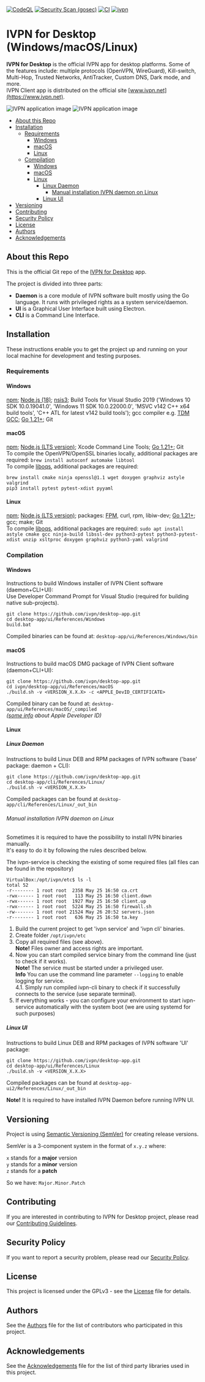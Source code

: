 [![CodeQL](https://github.com/ivpn/desktop-app/actions/workflows/codeql-analysis.yml/badge.svg)](https://github.com/ivpn/desktop-app/actions/workflows/codeql-analysis.yml)
[![Security Scan (gosec)](https://github.com/ivpn/desktop-app/actions/workflows/gosec.yml/badge.svg)](https://github.com/ivpn/desktop-app/actions/workflows/gosec.yml)
[![CI](https://github.com/ivpn/desktop-app/actions/workflows/ci.yml/badge.svg)](https://github.com/ivpn/desktop-app/actions/workflows/ci.yml)
[![ivpn](https://snapcraft.io/ivpn/badge.svg)](https://snapcraft.io/ivpn)
# IVPN for Desktop (Windows/macOS/Linux)

**IVPN for Desktop** is the official IVPN app for desktop platforms. Some of the features include: multiple protocols (OpenVPN, WireGuard), Kill-switch, Multi-Hop, Trusted Networks, AntiTracker, Custom DNS, Dark mode, and more.  
IVPN Client app is distributed on the official site [www.ivpn.net](https://www.ivpn.net).

![IVPN application image](/.github/readme_images/ivpn_app.png#gh-light-mode-only)
![IVPN application image](/.github/readme_images/ivpn_app_dark.png#gh-dark-mode-only)

* [About this Repo](#about-repo)
* [Installation](#installation)
  * [Requirements](#requirements)
    * [Windows](#requirements_windows)
    * [macOS](#requirements_macos)
    * [Linux](#requirements_linux)
  * [Compilation](#compilation)
    * [Windows](#compilation_windows)
    * [macOS](#compilation_macos)
    * [Linux](#compilation_linux)
      * [Linux Daemon](#compilation_linux_daemon)
        * [Manual installation IVPN daemon on Linux](#compilation_linux_daemon_manual_install)
      * [Linux UI](#compilation_linux_ui)
* [Versioning](#versioning)
* [Contributing](#contributing)
* [Security Policy](#security)
* [License](#license)
* [Authors](#Authors)
* [Acknowledgements](#acknowledgements)

<a name="about-repo"></a>
## About this Repo

This is the official Git repo of the [IVPN for Desktop](https://github.com/ivpn/desktop-app) app.

The project is divided into three parts:  
- **Daemon** is a core module of IVPN software built mostly using the Go language. It runs with privileged rights as a system service/daemon.  
- **UI** is a Graphical User Interface built using Electron.  
- **CLI** is a Command Line Interface.  

<a name="installation"></a>
## Installation

These instructions enable you to get the project up and running on your local machine for development and testing purposes.

<a name="requirements"></a>
### Requirements

<a name="requirements_windows"></a>
#### Windows

[npm](https://www.npmjs.com/get-npm); [Node.js (18)](https://nodejs.org/); [nsis3](https://nsis.sourceforge.io/Download); Build Tools for Visual Studio 2019 ('Windows 10 SDK 10.0.19041.0', 'Windows 11 SDK 10.0.22000.0', 'MSVC v142 C++ x64 build tools', 'C++ ATL for latest v142 build tools'); gcc compiler e.g. [TDM GCC](https://jmeubank.github.io/tdm-gcc/download/); [Go 1.21+](https://golang.org/); Git

<a name="requirements_macos"></a>
#### macOS

[npm](https://www.npmjs.com/get-npm); [Node.js (LTS version)](https://nodejs.org/); Xcode Command Line Tools; [Go 1.21+](https://golang.org/); Git  
To compile the OpenVPN/OpenSSL binaries locally, additional packages are required: `brew install autoconf automake libtool`  
To compile  [liboqs](https://github.com/open-quantum-safe/liboqs), additional packages are required:  
``` 
brew install cmake ninja openssl@1.1 wget doxygen graphviz astyle valgrind
pip3 install pytest pytest-xdist pyyaml
```

<a name="requirements_linux"></a>
#### Linux
[npm](https://www.npmjs.com/get-npm); [Node.js (LTS version)](https://nodejs.org/); packages: [FPM](https://fpm.readthedocs.io/en/latest/installation.html), curl, rpm, libiw-dev; [Go 1.21+](https://golang.org/); gcc; make; Git  
To compile  [liboqs](https://github.com/open-quantum-safe/liboqs), additional packages are required:  `sudo apt install astyle cmake gcc ninja-build libssl-dev python3-pytest python3-pytest-xdist unzip xsltproc doxygen graphviz python3-yaml valgrind`
<a name="compilation"></a>
### Compilation

<a name="compilation_windows"></a>
#### Windows
Instructions to build Windows installer of IVPN Client software (daemon+CLI+UI):  
Use Developer Command Prompt for Visual Studio (required for building native sub-projects).  

```
git clone https://github.com/ivpn/desktop-app.git
cd desktop-app/ui/References/Windows
build.bat
```

  Compiled binaries can be found at: `desktop-app/ui/References/Windows/bin`  

<a name="compilation_macos"></a>
#### macOS
Instructions to build macOS DMG package of IVPN Client software (daemon+CLI+UI):  

```
git clone https://github.com/ivpn/desktop-app.git
cd ivpn/desktop-app/ui/References/macOS
./build.sh -v <VERSION_X.X.X> -c <APPLE_DevID_CERTIFICATE>
```

  Compiled binary can be found at: `desktop-app/ui/References/macOS/_compiled`  
  *([some info](https://github.com/ivpn/desktop-app/issues/161) about Apple Developer ID)*  

<a name="compilation_linux"></a>
#### Linux

<a name="compilation_linux_daemon"></a>
##### Linux Daemon

Instructions to build Linux DEB and RPM packages of IVPN software ('base' package: daemon + CLI):  

```
git clone https://github.com/ivpn/desktop-app.git
cd desktop-app/cli/References/Linux/
./build.sh -v <VERSION_X.X.X>
```

  Compiled packages can be found at `desktop-app/cli/References/Linux/_out_bin`  

<a name="compilation_linux_daemon_manual_install"></a>
###### Manual installation IVPN daemon on Linux
Sometimes it is required to have the possibility to install IVPN binaries manually.  
It's easy to do it by following the rules described below.

The ivpn-service is checking the existing of some required files (all files can be found in the repository)
```
VirtualBox:/opt/ivpn/etc$ ls -l
total 52
-r-------- 1 root root  2358 May 25 16:50 ca.crt
-rwx------ 1 root root   113 May 25 16:50 client.down
-rwx------ 1 root root  1927 May 25 16:50 client.up
-rwx------ 1 root root  5224 May 25 16:50 firewall.sh
-rw------- 1 root root 21524 May 26 20:52 servers.json
-r-------- 1 root root   636 May 25 16:50 ta.key
```
1. Build the current project to get 'ivpn service' and 'ivpn cli' binaries.
2. Create folder `/opt/ivpn/etc`
3. Copy all required files (see above).  
    **Note!** Files owner and access rights are important.
4. Now you can start compiled service binary from the command line (just to check if it works).  
    **Note!** The service must be started under a privileged user.  
    **Info** You can use the command line parameter `--logging` to enable logging for service.  
    4.1. Simply run compiled ivpn-cli binary to check if it successfully connects to the service (use separate terminal).
5. If everything works - you can configure your environment to start ivpn-service automatically with the system boot (we are using systemd for such purposes)

<a name="compilation_linux_ui"></a>
##### Linux UI
Instructions to build Linux DEB and RPM packages of IVPN software 'UI' package:  

```
git clone https://github.com/ivpn/desktop-app.git
cd desktop-app/ui/References/Linux
./build.sh -v <VERSION_X.X.X>
```

  Compiled packages can be found at `desktop-app-ui2/References/Linux/_out_bin`  

  **Note!**
  It is required to have installed IVPN Daemon before running IVPN UI.  

<a name="versioning"></a>
## Versioning

Project is using [Semantic Versioning (SemVer)](https://semver.org) for creating release versions.

SemVer is a 3-component system in the format of `x.y.z` where:

`x` stands for a **major** version  
`y` stands for a **minor** version  
`z` stands for a **patch**

So we have: `Major.Minor.Patch`

<a name="contributing"></a>
## Contributing

If you are interested in contributing to IVPN for Desktop project, please read our [Contributing Guidelines](/.github/CONTRIBUTING.md).

<a name="security"></a>
## Security Policy

If you want to report a security problem, please read our [Security Policy](/.github/SECURITY.md).

<a name="license"></a>
## License

This project is licensed under the GPLv3 - see the [License](/LICENSE.md) file for details.

<a name="Authors"></a>
## Authors

See the [Authors](/AUTHORS) file for the list of contributors who participated in this project.

<a name="acknowledgements"></a>
## Acknowledgements

See the [Acknowledgements](/ACKNOWLEDGEMENTS.md) file for the list of third party libraries used in this project.
